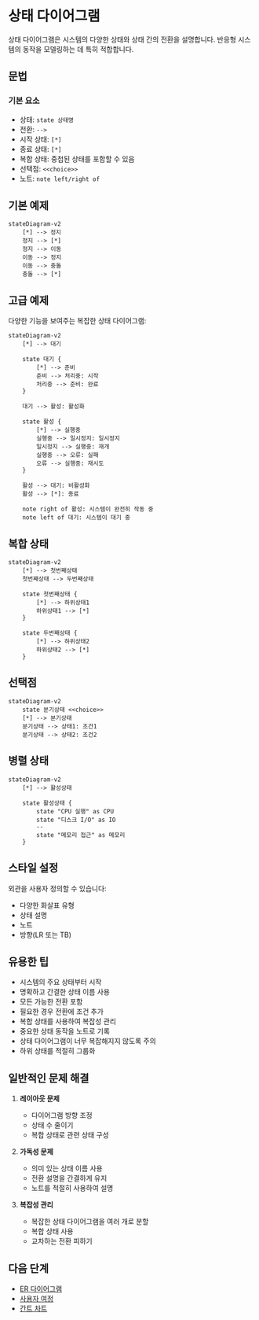 # 상태 다이어그램

상태 다이어그램은 시스템의 다양한 상태와 상태 간의 전환을 설명합니다. 반응형 시스템의 동작을 모델링하는 데 특히 적합합니다.

## 문법

### 기본 요소
- 상태: `state 상태명`
- 전환: `-->` 
- 시작 상태: `[*]`
- 종료 상태: `[*]`
- 복합 상태: 중첩된 상태를 포함할 수 있음
- 선택점: `<<choice>>`
- 노트: `note left/right of`

## 기본 예제

```mermaid
stateDiagram-v2
    [*] --> 정지
    정지 --> [*]
    정지 --> 이동
    이동 --> 정지
    이동 --> 충돌
    충돌 --> [*]
```

## 고급 예제

다양한 기능을 보여주는 복잡한 상태 다이어그램:

```mermaid
stateDiagram-v2
    [*] --> 대기
    
    state 대기 {
        [*] --> 준비
        준비 --> 처리중: 시작
        처리중 --> 준비: 완료
    }
    
    대기 --> 활성: 활성화
    
    state 활성 {
        [*] --> 실행중
        실행중 --> 일시정지: 일시정지
        일시정지 --> 실행중: 재개
        실행중 --> 오류: 실패
        오류 --> 실행중: 재시도
    }
    
    활성 --> 대기: 비활성화
    활성 --> [*]: 종료
    
    note right of 활성: 시스템이 완전히 작동 중
    note left of 대기: 시스템이 대기 중
```

## 복합 상태

```mermaid
stateDiagram-v2
    [*] --> 첫번째상태
    첫번째상태 --> 두번째상태
    
    state 첫번째상태 {
        [*] --> 하위상태1
        하위상태1 --> [*]
    }
    
    state 두번째상태 {
        [*] --> 하위상태2
        하위상태2 --> [*]
    }
```

## 선택점

```mermaid
stateDiagram-v2
    state 분기상태 <<choice>>
    [*] --> 분기상태
    분기상태 --> 상태1: 조건1
    분기상태 --> 상태2: 조건2
```

## 병렬 상태

```mermaid
stateDiagram-v2
    [*] --> 활성상태
    
    state 활성상태 {
        state "CPU 실행" as CPU
        state "디스크 I/O" as IO
        --
        state "메모리 접근" as 메모리
    }
```

## 스타일 설정

외관을 사용자 정의할 수 있습니다:
- 다양한 화살표 유형
- 상태 설명
- 노트
- 방향(LR 또는 TB)

## 유용한 팁
- 시스템의 주요 상태부터 시작
- 명확하고 간결한 상태 이름 사용
- 모든 가능한 전환 포함
- 필요한 경우 전환에 조건 추가
- 복합 상태를 사용하여 복잡성 관리
- 중요한 상태 동작을 노트로 기록
- 상태 다이어그램이 너무 복잡해지지 않도록 주의
- 하위 상태를 적절히 그룹화

## 일반적인 문제 해결

1. **레이아웃 문제**
   - 다이어그램 방향 조정
   - 상태 수 줄이기
   - 복합 상태로 관련 상태 구성

2. **가독성 문제**
   - 의미 있는 상태 이름 사용
   - 전환 설명을 간결하게 유지
   - 노트를 적절히 사용하여 설명

3. **복잡성 관리**
   - 복잡한 상태 다이어그램을 여러 개로 분할
   - 복합 상태 사용
   - 교차하는 전환 피하기

## 다음 단계
- [ER 다이어그램](/ko/diagrams/er)
- [사용자 여정](/ko/diagrams/user-journey)
- [간트 차트](/ko/diagrams/gantt) 